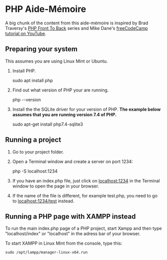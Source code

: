 # PHP Aide-Mémoire

A big chunk of the content from this aide-mémoire is inspired by Brad Traversy's [PHP Front To Back](https://www.youtube.com/playlist?list=PLillGF-Rfqbap2IB6ZS4BBBcYPagAjpjn) series and Mike Dane's [freeCodeCamp tutorial on YouTube](https://www.youtube.com/watch?v=OK_JCtrrv-c).

## Preparing your system

This assumes you are using Linux Mint or Ubuntu.

1. Install PHP.

    sudo apt install php

1. Find out what version of PHP your are running.

    php --version

1. Install the the SQLite driver for your version of PHP. **The example below assumes that you are running version 7.4 of PHP.**

    sudo apt-get install php7.4-sqlite3

## Running a project

1. Go to your project folder.
1. Open a Terminal window and create a server on port 1234:

    php -S localhost:1234

1. If you have an index.php file, just click on [localhost:1234](http://localhost:1234) in the Terminal window to open the page in your browser.
1. If the name of the file is different, for example test.php, you need to go to [localhost:1234/test](http://localhost:1234/test) instead.

## Running a PHP page with XAMPP instead

To run the main index.php page of a PHP project, start Xampp and then type "localhost/index" or "localhost" in the adress bar of your browser.

To start XAMPP in Linux Mint from the console, type this:

    sudo /opt/lampp/manager-linux-x64.run